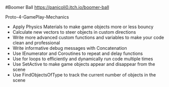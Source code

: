 #Boomer Ball
https://panicoli0.itch.io/boomer-ball 

Proto-4-GamePlay-Mechanics
 
* Apply Physics Materials to make game objects more or less bouncy
* Calculate new vectors to steer objects in custom directions
* Write more advanced custom functions and variables to make your code clean and professional
* Write informative debug messages with Concatenation 
* Use IEnumerator and Coroutines to repeat and delay functions
* Use for loops to efficiently and dynamically run code multiple times
* Use SetActive to make game objects appear and disappear from the scene
* Use FindObjectsOfType to track the current number of objects in the scene
